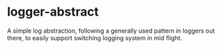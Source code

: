 # logger-abstract
A simple log abstraction, following a generally used pattern in loggers out there, to easily support switching logging system in mid flight.
